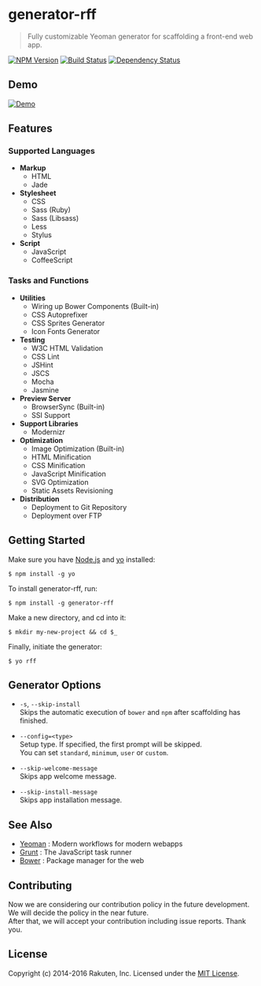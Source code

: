 # generator-rff

> Fully customizable Yeoman generator for scaffolding a front-end web app.

[![NPM Version][npm-image]][npm-url]
[![Build Status][travis-image]][travis-url]
[![Dependency Status][deps-image]][deps-url]

## Demo
[![Demo](docs/images/video.png)](http://youtu.be/jGzqR6-jAYE)

## Features

### Supported Languages
* **Markup**
  * HTML
  * Jade
* **Stylesheet**
  * CSS
  * Sass (Ruby)
  * Sass (Libsass)
  * Less
  * Stylus
* **Script**
  * JavaScript
  * CoffeeScript

### Tasks and Functions
* **Utilities**
  * Wiring up Bower Components (Built-in)
  * CSS Autoprefixer
  * CSS Sprites Generator
  * Icon Fonts Generator
* **Testing**
  * W3C HTML Validation
  * CSS Lint
  * JSHint
  * JSCS
  * Mocha
  * Jasmine
* **Preview Server**
  * BrowserSync (Built-in)
  * SSI Support
* **Support Libraries**
  * Modernizr
* **Optimization**
  * Image Optimization (Built-in)
  * HTML Minification
  * CSS Minification
  * JavaScript Minification
  * SVG Optimization
  * Static Assets Revisioning
* **Distribution**
  * Deployment to Git Repository
  * Deployment over FTP

## Getting Started
Make sure you have [Node.js](http://nodejs.org/) and [yo](https://github.com/yeoman/yo) installed:

```shell
$ npm install -g yo
```

To install generator-rff, run:

```shell
$ npm install -g generator-rff
```

Make a new directory, and cd into it:

```shell
$ mkdir my-new-project && cd $_
```

Finally, initiate the generator:

```shell
$ yo rff
```

## Generator Options
* `-s`, `--skip-install`  
  Skips the automatic execution of `bower` and `npm` after scaffolding has finished.

* `--config=<type>`  
  Setup type. If specified, the first prompt will be skipped.  
  You can set `standard`, `minimum`, `user` or `custom`.

* `--skip-welcome-message`  
  Skips app welcome message.

* `--skip-install-message`  
  Skips app installation message.

## See Also
* [Yeoman](http://yeoman.io/) : Modern workflows for modern webapps
* [Grunt](http://gruntjs.com/) : The JavaScript task runner
* [Bower](http://bower.io/) : Package manager for the web

## Contributing
Now we are considering our contribution policy in the future development.
We will decide the policy in the near future.  
After that, we will accept your contribution including issue reports.
Thank you.

## License
Copyright (c) 2014-2016 Rakuten, Inc.
Licensed under the [MIT License](LICENSE).

[npm-image]: https://img.shields.io/npm/v/generator-rff.svg
[npm-url]: https://www.npmjs.com/package/generator-rff
[travis-image]: https://travis-ci.org/rakuten-frontend/generator-rff.svg?branch=master
[travis-url]: https://travis-ci.org/rakuten-frontend/generator-rff
[deps-image]: https://david-dm.org/rakuten-frontend/generator-rff.svg
[deps-url]: https://david-dm.org/rakuten-frontend/generator-rff
